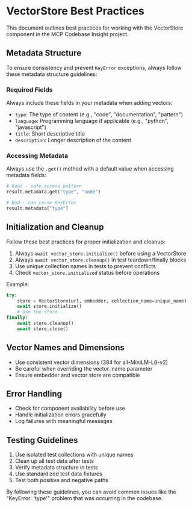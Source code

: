 # VectorStore Best Practices

This document outlines best practices for working with the VectorStore component in the MCP Codebase Insight project.

## Metadata Structure

To ensure consistency and prevent `KeyError` exceptions, always follow these metadata structure guidelines:

### Required Fields

Always include these fields in your metadata when adding vectors:

- `type`: The type of content (e.g., "code", "documentation", "pattern")
- `language`: Programming language if applicable (e.g., "python", "javascript")
- `title`: Short descriptive title
- `description`: Longer description of the content

### Accessing Metadata

Always use the `.get()` method with a default value when accessing metadata fields:

```python
# Good - safe access pattern
result.metadata.get("type", "code")

# Bad - can cause KeyError
result.metadata["type"]
```

## Initialization and Cleanup

Follow these best practices for proper initialization and cleanup:

1. Always `await vector_store.initialize()` before using a VectorStore
2. Always `await vector_store.cleanup()` in test teardown/finally blocks
3. Use unique collection names in tests to prevent conflicts
4. Check `vector_store.initialized` status before operations

Example:

```python
try:
    store = VectorStore(url, embedder, collection_name=unique_name)
    await store.initialize()
    # Use the store...
finally:
    await store.cleanup()
    await store.close()
```

## Vector Names and Dimensions

- Use consistent vector dimensions (384 for all-MiniLM-L6-v2)
- Be careful when overriding the vector_name parameter
- Ensure embedder and vector store are compatible

## Error Handling

- Check for component availability before use
- Handle initialization errors gracefully
- Log failures with meaningful messages

## Testing Guidelines

1. Use isolated test collections with unique names
2. Clean up all test data after tests
3. Verify metadata structure in tests
4. Use standardized test data fixtures
5. Test both positive and negative paths

By following these guidelines, you can avoid common issues like the "KeyError: 'type'" problem that was occurring in the codebase. 